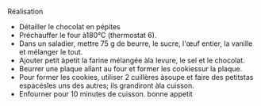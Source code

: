 Réalisation
- Détailler le chocolat en pépites
- Préchauffer le four à180°C (thermostat 6).
- Dans un saladier, mettre 75 g de beurre, le sucre, l'œuf entier, la vanille et mélanger le tout.
- Ajouter petit àpetit la farine mélangée àla levure, le sel et le chocolat.
- Beurrer une plaque allant au four et former les cookiessur la plaque.
- Pour former les cookies, utiliser 2 cuillères àsoupe et faire des petitstas espacésles uns des autres; ils grandiront àla
cuisson.
- Enfourner pour 10 minutes de cuisson.
bonne appetit
